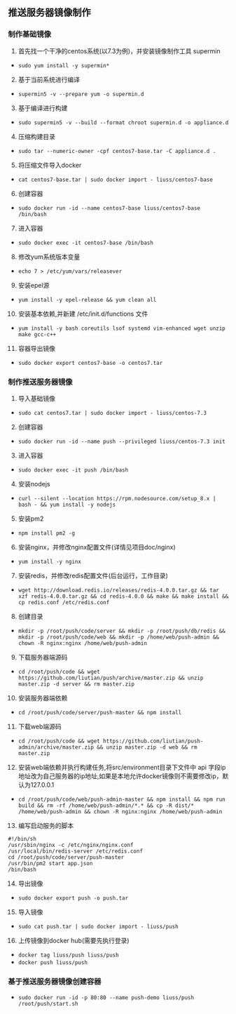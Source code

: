 ## 推送服务器镜像制作

### 制作基础镜像

1. 首先找一个干净的centos系统(以7.3为例)，并安装镜像制作工具 supermin
- `sudo yum install -y supermin*`
2. 基于当前系统进行编译
- `supermin5 -v --prepare yum -o supermin.d`
3. 基于编译进行构建
- `sudo supermin5 -v --build --format chroot supermin.d -o appliance.d`
4. 压缩构建目录
- `sudo tar --numeric-owner -cpf centos7-base.tar -C appliance.d . `
5. 将压缩文件导入docker
- `cat centos7-base.tar | sudo docker import - liuss/centos7-base`
6. 创建容器
- `sudo docker run -id --name centos7-base liuss/centos7-base /bin/bash`
7. 进入容器
- `sudo docker exec -it centos7-base /bin/bash`
8. 修改yum系统版本变量
- `echo 7 > /etc/yum/vars/releasever`
9. 安装epel源
- `yum install -y epel-release && yum clean all`
10. 安装基本依赖,并新建 /etc/init.d/functions  文件
- `yum install -y bash coreutils lsof systemd vim-enhanced wget unzip make gcc-c++ `
11. 容器导出镜像
- `sudo docker export centos7-base -o centos7.tar`



### 制作推送服务器镜像

1. 导入基础镜像
- `sudo cat centos7.tar | sudo docker import - liuss/centos-7.3`
2. 创建容器
- `sudo docker run -id --name push --privileged liuss/centos-7.3 init`
3. 进入容器
- `sudo docker exec -it push /bin/bash`
4. 安装nodejs
- `curl --silent --location https://rpm.nodesource.com/setup_8.x | bash - && yum install -y nodejs`
5. 安装pm2
- `npm install pm2 -g`
6. 安装nginx，并修改nginx配置文件(详情见项目doc/nginx)
- `yum install -y nginx`
7. 安装redis，并修改redis配置文件(后台运行，工作目录)
- `wget http://download.redis.io/releases/redis-4.0.0.tar.gz && tar xzf redis-4.0.0.tar.gz && cd redis-4.0.0 && make && make install && cp redis.conf /etc/redis.conf`
8. 创建目录
- `mkdir -p /root/push/code/server && mkdir -p /root/push/db/redis && mkdir -p /root/push/code/web && mkdir -p /home/web/push-admin && chown -R nginx:nginx /home/web/push-admin`
9. 下载服务器端源码
- `cd /root/push/code && wget https://github.com/liutian/push/archive/master.zip && unzip master.zip -d server && rm master.zip`
10. 安装服务器端依赖
- `cd /root/push/code/server/push-master && npm install `
11. 下载web端源码
- `cd /root/push/code && wget https://github.com/liutian/push-admin/archive/master.zip && unzip master.zip -d web && rm master.zip`
12. 安装web端依赖并执行构建任务,将src/environment目录下文件中 api 字段ip地址改为自己服务器的ip地址,如果是本地允许docker镜像则不需要修改ip，默认为127.0.0.1
- `cd /root/push/code/web/push-admin-master && npm install && npm run build && rm -rf /home/web/push-admin/*.* && cp -R dist/* /home/web/push-admin && chown -R nginx:nginx /home/web/push-admin`
13. 编写启动服务的脚本
```
#!/bin/sh
/usr/sbin/nginx -c /etc/nginx/nginx.conf
/usr/local/bin/redis-server /etc/redis.conf
cd /root/push/code/server/push-master
/usr/bin/pm2 start app.json
/bin/bash
```
14. 导出镜像
- `sudo docker export push -o push.tar`
15. 导入镜像
- `sudo cat push.tar | sudo docker import - liuss/push`
16. 上传镜像到docker hub(需要先执行登录)
- `docker tag liuss/push liuss/push`
- `docker push liuss/push`


### 基于推送服务器镜像创建容器
- `sudo docker run -id -p 80:80 --name push-demo liuss/push /root/push/start.sh`




